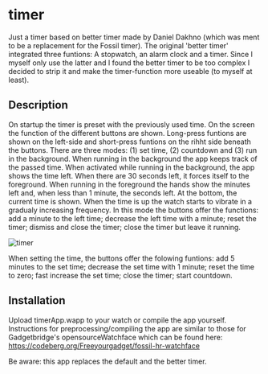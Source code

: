 # timer
 Just a timer based on better timer made by Daniel Dakhno (which was ment to be a replacement for the Fossil timer).
 The original 'better timer' integrated three funtions: A stopwatch, an alarm clock and a timer. Since I myself only use the latter and I found the better timer to be too complex I decided to strip it and make the timer-function more useable (to myself at least).

## Description
On startup the timer is preset with the previously used time. On the screen the function of the different buttons are shown. Long-press funtions are shown on the left-side and short-press funtions on the rihht side beneath the buttons. There are three modes: (1) set time, (2) countdown and (3) run in the background.
When running in the background the app keeps track of the passed time. When activated while running in the background, the app shows the time left. When there are 30 seconds left, it forces itself to the foreground.
When running in the foreground the hands show the minutes left and, when less than 1 minute, the seconds left. At the bottom, the current time is shown. When the time is up the watch starts to vibrate in a gradualy increasing frequency. In this mode the buttons offer the functions: add a minute to the left time; decrease the left time with a minute; reset the timer; dismiss and close the timer; close the timer but leave it running.

![timer](https://github.com/gjkrediet/Fossil_Timer/assets/20277013/ea23f25e-3657-4b09-8dbd-b9456765b3a1)

When setting the time, the buttons offer the folowing funtions: add 5 minutes to the set time; decrease the set time with 1 minute; reset the time to zero; fast increase the set time; close the timer; start countdown.

## Installation
Upload timerApp.wapp to your watch or compile the app yourself. Instructions for preprocessing/compiling the app are similar to those for Gadgetbridge's opensourceWatchface which can be found here: https://codeberg.org/Freeyourgadget/fossil-hr-watchface

Be aware: this app replaces the default and the better timer.
